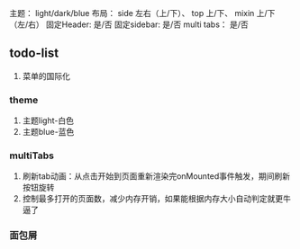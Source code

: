 主题： light/dark/blue
布局： side 左右（上/下）、 top 上/下、 mixin 上/下（左/右）
固定Header: 是/否
固定sidebar: 是/否
multi tabs： 是/否

## todo-list
1. 菜单的国际化

### theme
1. 主题light-白色
2. 主题blue-蓝色

### multiTabs
1. 刷新tab动画：从点击开始到页面重新渲染完onMounted事件触发，期间刷新按钮旋转
2. 控制最多打开的页面数，减少内存开销，如果能根据内存大小自动判定就更牛逼了

### 面包屑


